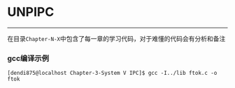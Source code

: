 # UNPIPC
----

在目录```Chapter-N-X```中包含了每一章的学习代码，对于难懂的代码会有分析和备注

### gcc编译示例

``` shell
[dendi875@localhost Chapter-3-System V IPC]$ gcc -I../lib ftok.c -o ftok
```